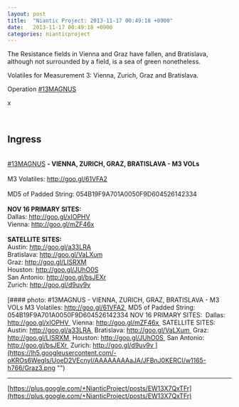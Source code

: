 ```yaml
---
layout: post
title:  "Niantic Project: 2013-11-17 00:49:18 +0900"
date:   2013-11-17 00:49:18 +0900
categories: nianticproject
---
```

The Resistance fields in Vienna and Graz have fallen, and Bratislava, although not surrounded by a field, is a sea of green nonetheless.

Volatiles for Measurement 3: Vienna, Zurich, Graz and Bratislava.

Operation  [#13MAGNUS](https://plus.google.com/s/%2313MAGNUS "")   

x<div class="shared"><br /><h2>Ingress</h2><br /><a rel="nofollow" class="ot-hashtag" href="https://plus.google.com/s/%2313MAGNUS">#13MAGNUS</a> <b>- VIENNA, ZURICH, GRAZ, BRATISLAVA - M3 VOLs</b><br /><br />M3 Volatiles: <a href="http://goo.gl/61VFA2" class="ot-anchor">http://goo.gl/61VFA2</a> <br /><br />MD5 of Padded String: 054B19F9A701A0050F9D604526142334<br /><br /><b>NOV 16 PRIMARY SITES:</b> <br />Dallas: <a href="http://goo.gl/xIOPHV" class="ot-anchor">http://goo.gl/xIOPHV</a> <br />Vienna: <a href="http://goo.gl/mZF46x" class="ot-anchor">http://goo.gl/mZF46x</a> <br /><br /><b>SATELLITE SITES:</b> <br />Austin: <a href="http://goo.gl/a33LRA" class="ot-anchor">http://goo.gl/a33LRA</a> <br />Bratislava: <a href="http://goo.gl/VaLXum" class="ot-anchor">http://goo.gl/VaLXum</a> <br />Graz: <a href="http://goo.gl/LISRXM" class="ot-anchor">http://goo.gl/LISRXM</a> <br />Houston: <a href="http://goo.gl/JUhO0S" class="ot-anchor">http://goo.gl/JUhO0S</a> <br />San Antonio: <a href="http://goo.gl/bsJEXr" class="ot-anchor">http://goo.gl/bsJEXr</a> <br />Zurich: <a href="http://goo.gl/d9uv9v" class="ot-anchor">http://goo.gl/d9uv9v</a> <br /><br /></div>
[#### photo: #13MAGNUS - VIENNA, ZURICH, GRAZ, BRATISLAVA - M3 VOLs
M3 Volatiles: http://goo.gl/61VFA2 
MD5 of Padded String: 054B19F9A701A0050F9D604526142334
NOV 16 PRIMARY SITES: 
Dallas: http://goo.gl/xIOPHV 
Vienna: http://goo.gl/mZF46x 
SATELLITE SITES: 
Austin: http://goo.gl/a33LRA 
Bratislava: http://goo.gl/VaLXum 
Graz: http://goo.gl/LISRXM 
Houston: http://goo.gl/JUhO0S 
San Antonio: http://goo.gl/bsJEXr 
Zurich: http://goo.gl/d9uv9v ](https://lh5.googleusercontent.com/-oKROs6WegIs/UoeD2VEcnyI/AAAAAAAAaJA/JFBnJ0KERCI/w1165-h766/Graz3.png "")
- - -
[https://plus.google.com/+NianticProject/posts/EW13X7QxTFr](https://plus.google.com/+NianticProject/posts/EW13X7QxTFr)
